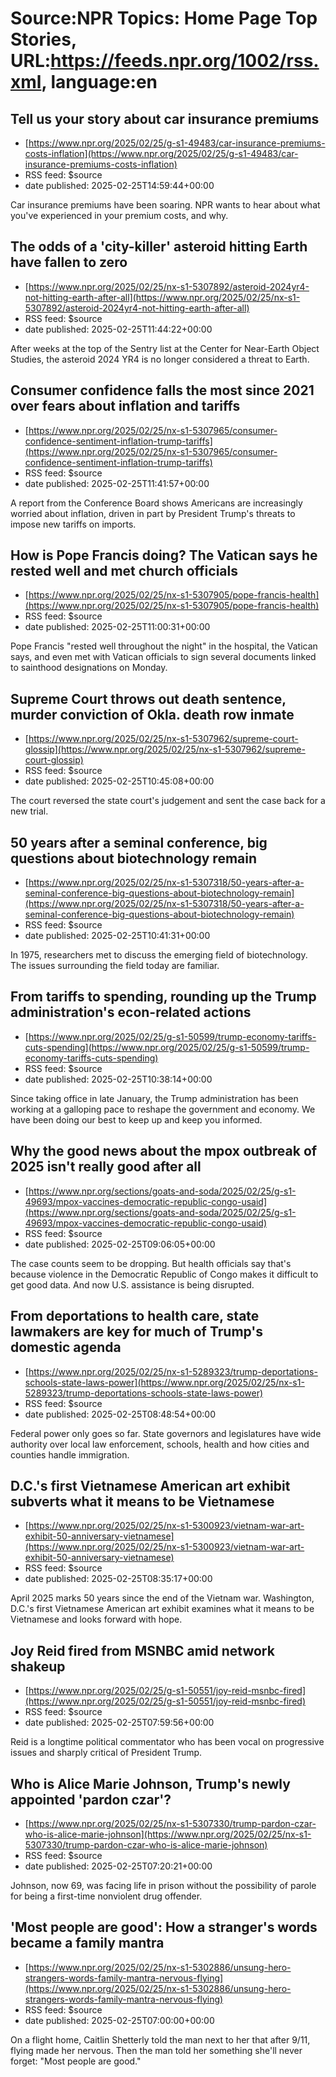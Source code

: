 # Source:NPR Topics: Home Page Top Stories, URL:https://feeds.npr.org/1002/rss.xml, language:en

## Tell us your story about car insurance premiums
 - [https://www.npr.org/2025/02/25/g-s1-49483/car-insurance-premiums-costs-inflation](https://www.npr.org/2025/02/25/g-s1-49483/car-insurance-premiums-costs-inflation)
 - RSS feed: $source
 - date published: 2025-02-25T14:59:44+00:00

Car insurance premiums have been soaring. NPR wants to hear about what you've experienced in your premium costs, and why.

## The odds of a 'city-killer' asteroid hitting Earth have fallen to zero
 - [https://www.npr.org/2025/02/25/nx-s1-5307892/asteroid-2024yr4-not-hitting-earth-after-all](https://www.npr.org/2025/02/25/nx-s1-5307892/asteroid-2024yr4-not-hitting-earth-after-all)
 - RSS feed: $source
 - date published: 2025-02-25T11:44:22+00:00

After weeks at the top of the Sentry list at the Center for Near-Earth Object Studies, the asteroid 2024 YR4 is no longer considered a threat to Earth.

## Consumer confidence falls the most since 2021 over fears about inflation and tariffs
 - [https://www.npr.org/2025/02/25/nx-s1-5307965/consumer-confidence-sentiment-inflation-trump-tariffs](https://www.npr.org/2025/02/25/nx-s1-5307965/consumer-confidence-sentiment-inflation-trump-tariffs)
 - RSS feed: $source
 - date published: 2025-02-25T11:41:57+00:00

A report from the Conference Board shows Americans are increasingly worried about inflation, driven in part by President Trump's threats to impose new tariffs on imports.

## How is Pope Francis doing? The Vatican says he rested well and met church officials
 - [https://www.npr.org/2025/02/25/nx-s1-5307905/pope-francis-health](https://www.npr.org/2025/02/25/nx-s1-5307905/pope-francis-health)
 - RSS feed: $source
 - date published: 2025-02-25T11:00:31+00:00

Pope Francis "rested well throughout the night" in the hospital, the Vatican says, and even met with Vatican officials to sign several documents linked to sainthood designations on Monday.

## Supreme Court throws out death sentence, murder conviction of Okla. death row inmate
 - [https://www.npr.org/2025/02/25/nx-s1-5307962/supreme-court-glossip](https://www.npr.org/2025/02/25/nx-s1-5307962/supreme-court-glossip)
 - RSS feed: $source
 - date published: 2025-02-25T10:45:08+00:00

The court reversed the state court's judgement and sent the case back for a new trial.

## 50 years after a seminal conference, big questions about biotechnology remain
 - [https://www.npr.org/2025/02/25/nx-s1-5307318/50-years-after-a-seminal-conference-big-questions-about-biotechnology-remain](https://www.npr.org/2025/02/25/nx-s1-5307318/50-years-after-a-seminal-conference-big-questions-about-biotechnology-remain)
 - RSS feed: $source
 - date published: 2025-02-25T10:41:31+00:00

In 1975, researchers met to discuss the emerging field of biotechnology. The issues surrounding the field today are familiar.

## From tariffs to spending, rounding up the Trump administration's econ-related actions
 - [https://www.npr.org/2025/02/25/g-s1-50599/trump-economy-tariffs-cuts-spending](https://www.npr.org/2025/02/25/g-s1-50599/trump-economy-tariffs-cuts-spending)
 - RSS feed: $source
 - date published: 2025-02-25T10:38:14+00:00

Since taking office in late January, the Trump administration has been working at a galloping pace to reshape the government and economy. We have been doing our best to keep up and keep you informed.

## Why the good news about the mpox outbreak of 2025 isn't really good after all
 - [https://www.npr.org/sections/goats-and-soda/2025/02/25/g-s1-49693/mpox-vaccines-democratic-republic-congo-usaid](https://www.npr.org/sections/goats-and-soda/2025/02/25/g-s1-49693/mpox-vaccines-democratic-republic-congo-usaid)
 - RSS feed: $source
 - date published: 2025-02-25T09:06:05+00:00

The case counts seem to be dropping. But health officials say that's because violence in the Democratic Republic of Congo makes it difficult to get good data. And now U.S. assistance is being disrupted.

## From deportations to health care, state lawmakers are key for much of Trump's domestic agenda
 - [https://www.npr.org/2025/02/25/nx-s1-5289323/trump-deportations-schools-state-laws-power](https://www.npr.org/2025/02/25/nx-s1-5289323/trump-deportations-schools-state-laws-power)
 - RSS feed: $source
 - date published: 2025-02-25T08:48:54+00:00

Federal power only goes so far. State governors and legislatures have wide authority over local law enforcement, schools, health and how cities and counties handle immigration.

## D.C.'s first Vietnamese American art exhibit subverts what it means to be Vietnamese
 - [https://www.npr.org/2025/02/25/nx-s1-5300923/vietnam-war-art-exhibit-50-anniversary-vietnamese](https://www.npr.org/2025/02/25/nx-s1-5300923/vietnam-war-art-exhibit-50-anniversary-vietnamese)
 - RSS feed: $source
 - date published: 2025-02-25T08:35:17+00:00

April 2025 marks 50 years since the end of the Vietnam war. Washington, D.C.'s first Vietnamese American art exhibit examines what it means to be Vietnamese and looks forward with hope.

## Joy Reid fired from MSNBC amid network shakeup
 - [https://www.npr.org/2025/02/25/g-s1-50551/joy-reid-msnbc-fired](https://www.npr.org/2025/02/25/g-s1-50551/joy-reid-msnbc-fired)
 - RSS feed: $source
 - date published: 2025-02-25T07:59:56+00:00

Reid is a longtime political commentator who has been vocal on progressive issues and sharply critical of President Trump.

## Who is Alice Marie Johnson, Trump's newly appointed 'pardon czar'?
 - [https://www.npr.org/2025/02/25/nx-s1-5307330/trump-pardon-czar-who-is-alice-marie-johnson](https://www.npr.org/2025/02/25/nx-s1-5307330/trump-pardon-czar-who-is-alice-marie-johnson)
 - RSS feed: $source
 - date published: 2025-02-25T07:20:21+00:00

Johnson, now 69, was facing life in prison without the possibility of parole for being a first-time nonviolent drug offender.

## 'Most people are good': How a stranger's words became a family mantra
 - [https://www.npr.org/2025/02/25/nx-s1-5302886/unsung-hero-strangers-words-family-mantra-nervous-flying](https://www.npr.org/2025/02/25/nx-s1-5302886/unsung-hero-strangers-words-family-mantra-nervous-flying)
 - RSS feed: $source
 - date published: 2025-02-25T07:00:00+00:00

On a flight home, Caitlin Shetterly told the man next to her that after 9/11, flying made her nervous. Then the man told her something she'll never forget: "Most people are good."

